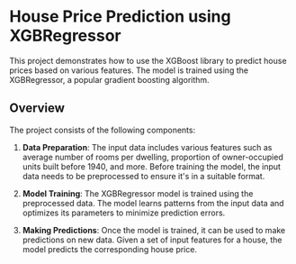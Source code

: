 # House Price Prediction using XGBRegressor

This project demonstrates how to use the XGBoost library to predict house prices based on various features. The model is trained using the XGBRegressor, a popular gradient boosting algorithm.

## Overview

The project consists of the following components:

1. **Data Preparation**: The input data includes various features such as average number of rooms per dwelling, proportion of owner-occupied units built before 1940, and more. Before training the model, the input data needs to be preprocessed to ensure it's in a suitable format.

2. **Model Training**: The XGBRegressor model is trained using the preprocessed data. The model learns patterns from the input data and optimizes its parameters to minimize prediction errors.

3. **Making Predictions**: Once the model is trained, it can be used to make predictions on new data. Given a set of input features for a house, the model predicts the corresponding house price.

